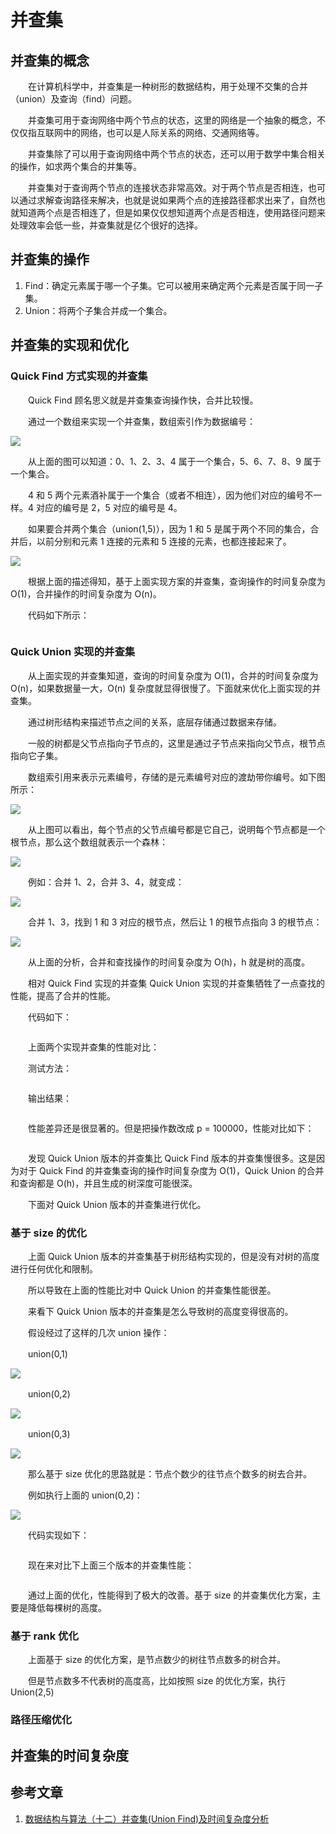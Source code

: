 #  并查集

## 并查集的概念

　　在计算机科学中，并查集是一种树形的数据结构，用于处理不交集的合并（union）及查询（find）问题。

　　并查集可用于查询网络中两个节点的状态，这里的网络是一个抽象的概念，不仅仅指互联网中的网络，也可以是人际关系的网络、交通网络等。

　　并查集除了可以用于查询网络中两个节点的状态，还可以用于数学中集合相关的操作，如求两个集合的并集等。

　　并查集对于查询两个节点的连接状态非常高效。对于两个节点是否相连，也可以通过求解查询路径来解决，也就是说如果两个点的连接路径都求出来了，自然也就知道两个点是否相连了，但是如果仅仅想知道两个点是否相连，使用路径问题来处理效率会低一些，并查集就是亿个很好的选择。

## 并查集的操作

1. Find：确定元素属于哪一个子集。它可以被用来确定两个元素是否属于同一子集。
2. Union：将两个子集合并成一个集合。

## 并查集的实现和优化

### Quick Find 方式实现的并查集

　　Quick Find 顾名思义就是并查集查询操作快，合并比较慢。

　　通过一个数组来实现一个并查集，数组索引作为数据编号：

![](image/QuickFind方式实现的并查集1.png)

　　从上面的图可以知道：0、1、2、3、4 属于一个集合，5、6、7、8、9 属于一个集合。

　　4 和 5 两个元素酒补属于一个集合（或者不相连），因为他们对应的编号不一样。4 对应的编号是 2，5 对应的编号是 4。

　　如果要合并两个集合（union(1,5)），因为 1 和 5 是属于两个不同的集合，合并后，以前分别和元素 1 连接的元素和 5 连接的元素，也都连接起来了。

![](image/QuickFind方式实现的并查集2.png)

　　根据上面的描述得知，基于上面实现方案的并查集，查询操作的时间复杂度为 O(1)，合并操作的时间复杂度为 O(n)。

　　代码如下所示：

```

```

### Quick Union 实现的并查集

　　从上面实现的并查集知道，查询的时间复杂度为 O(1)，合并的时间复杂度为 O(n)，如果数据量一大，O(n) 复杂度就显得很慢了。下面就来优化上面实现的并查集。

　　通过树形结构来描述节点之间的关系，底层存储通过数据来存储。

　　一般的树都是父节点指向子节点的，这里是通过子节点来指向父节点，根节点指向它子集。

　　数组索引用来表示元素编号，存储的是元素编号对应的渡劫带你编号。如下图所示：

![](image/QuickUnion实现的并查集1.png)

　　从上图可以看出，每个节点的父节点编号都是它自己，说明每个节点都是一个根节点，那么这个数组就表示一个森林：

![](image/QuickUnion实现的并查集2.png)

　　例如：合并 1、2，合并 3、4，就变成：

![](image/QuickUnion实现的并查集3.png)

　　合并 1、3，找到 1 和 3 对应的根节点，然后让 1 的根节点指向 3 的根节点：

![](image/QuickUnion实现的并查集4.png)

　　从上面的分析，合并和查找操作的时间复杂度为 O(h)，h 就是树的高度。

　　相对 Quick Find 实现的并查集 Quick Union 实现的并查集牺牲了一点查找的性能，提高了合并的性能。

　　代码如下：

```

```

　　上面两个实现并查集的性能对比：

　　测试方法：

```

```

　　输出结果：

```

```

　　性能差异还是很显著的。但是把操作数改成 p = 100000，性能对比如下：

```

```

　　发现 Quick Union 版本的并查集比 Quick Find 版本的并查集慢很多。这是因为对于 Quick Find 的并查集查询的操作时间复杂度为 O(1)，Quick Union 的合并和查询都是 O(h)，并且生成的树深度可能很深。

　　下面对 Quick Union 版本的并查集进行优化。

### 基于 size 的优化

　　上面 Quick Union 版本的并查集基于树形结构实现的，但是没有对树的高度进行任何优化和限制。

　　所以导致在上面的性能比对中 Quick Union 的并查集性能很差。

　　来看下 Quick Union 版本的并查集是怎么导致树的高度变得很高的。

　　假设经过了这样的几次 union 操作：

　　union(0,1)

![](image/基于size的优化1.png)

　　union(0,2)

![](image/基于size的优化2.png)

　　union(0,3)

![](image/基于size的优化3.png)

　　那么基于 size 优化的思路就是：节点个数少的往节点个数多的树去合并。

　　例如执行上面的 union(0,2)：

![](image/基于size的优化4.png)

　　代码实现如下：

```

```

　　现在来对比下上面三个版本的并查集性能：

```

```

　　通过上面的优化，性能得到了极大的改善。基于 size 的并查集优化方案，主要是降低每棵树的高度。

### 基于 rank 优化

　　上面基于 size 的优化方案，是节点数少的树往节点数多的树合并。

　　但是节点数多不代表树的高度高，比如按照 size 的优化方案，执行 Union(2,5)



### 路径压缩优化



## 并查集的时间复杂度





## 参考文章

1. [数据结构与算法（十二）并查集(Union Find)及时间复杂度分析](https://chiclaim.blog.csdn.net/article/details/80721436)



